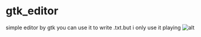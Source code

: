 # gtk_editor
simple editor by gtk
you can use it to write .txt.but i only use it playing
![alt](/pictures/gtk_ceditor.png)

